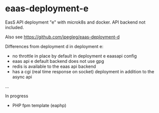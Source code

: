 # eaas-deployment-e

EasS API deployment "e" with microk8s and docker. API backend not included. 

Also see https://github.com/jpegleg/eaas-deployment-d

Differences from deployment d in deployment e:

- no throttle in place by default in deployment e eaasapi config
- eaas api e default backend does not use gpg
- redis is available to the eaas api backend
- has a cgi (real time response on socket) deployment in addition to the async api

...

In progress

- PHP fpm template (eaphp)
